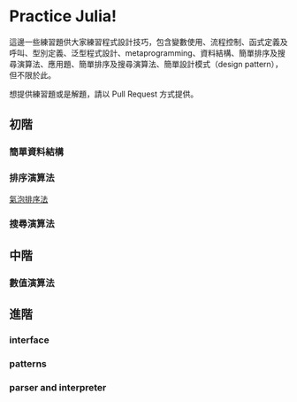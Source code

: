 # Practice Julia!

這邊一些練習題供大家練習程式設計技巧，包含變數使用、流程控制、函式定義及呼叫、型別定義、泛型程式設計、metaprogramming、資料結構、簡單排序及搜尋演算法、應用題、簡單排序及搜尋演算法、簡單設計模式（design pattern），但不限於此。

想提供練習題或是解題，請以 Pull Request 方式提供。

## 初階

### 簡單資料結構


### 排序演算法

[氣泡排序法](BubbleSort/)

### 搜尋演算法


## 中階


### 數值演算法


## 進階

### interface



### patterns


### parser and interpreter
